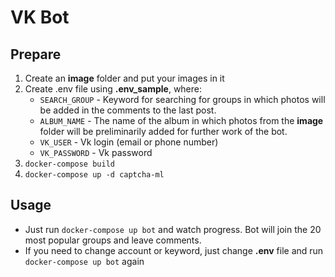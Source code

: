 # VK Bot

## Prepare

1. Create an **image** folder and put your images in it
2. Create .env file using **.env_sample**, where:
   * `SEARCH_GROUP` - Keyword for searching for groups in which photos will be added in the comments to the last post.
   * `ALBUM_NAME` - The name of the album in which photos from the **image** folder will be preliminarily added for further work of the bot.
   * `VK_USER` - Vk login (email or phone number)
   * `VK_PASSWORD` - Vk password
3. `docker-compose build`
4. `docker-compose up -d captcha-ml`

## Usage
* Just run `docker-compose up bot` and watch progress. Bot will join the 20 most popular groups and leave comments.
* If you need to change account or keyword, just change **.env** file and run `docker-compose up bot` again
